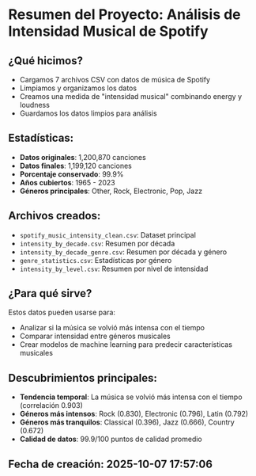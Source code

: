# Resumen del Proyecto: Análisis de Intensidad Musical de Spotify

## ¿Qué hicimos?
- Cargamos 7 archivos CSV con datos de música de Spotify
- Limpiamos y organizamos los datos
- Creamos una medida de "intensidad musical" combinando energy y loudness
- Guardamos los datos limpios para análisis

## Estadísticas:
- **Datos originales**: 1,200,870 canciones
- **Datos finales**: 1,199,120 canciones
- **Porcentaje conservado**: 99.9%
- **Años cubiertos**: 1965 - 2023
- **Géneros principales**: Other, Rock, Electronic, Pop, Jazz

## Archivos creados:
- `spotify_music_intensity_clean.csv`: Dataset principal
- `intensity_by_decade.csv`: Resumen por década
- `intensity_by_decade_genre.csv`: Resumen por década y género
- `genre_statistics.csv`: Estadísticas por género
- `intensity_by_level.csv`: Resumen por nivel de intensidad

## ¿Para qué sirve?
Estos datos pueden usarse para:
- Analizar si la música se volvió más intensa con el tiempo
- Comparar intensidad entre géneros musicales
- Crear modelos de machine learning para predecir características musicales

## Descubrimientos principales:
- **Tendencia temporal**: La música se volvió más intensa con el tiempo (correlación 0.903)
- **Géneros más intensos**: Rock (0.830), Electronic (0.796), Latin (0.792)
- **Géneros más tranquilos**: Classical (0.396), Jazz (0.666), Country (0.672)
- **Calidad de datos**: 99.9/100 puntos de calidad promedio

## Fecha de creación: 2025-10-07 17:57:06
